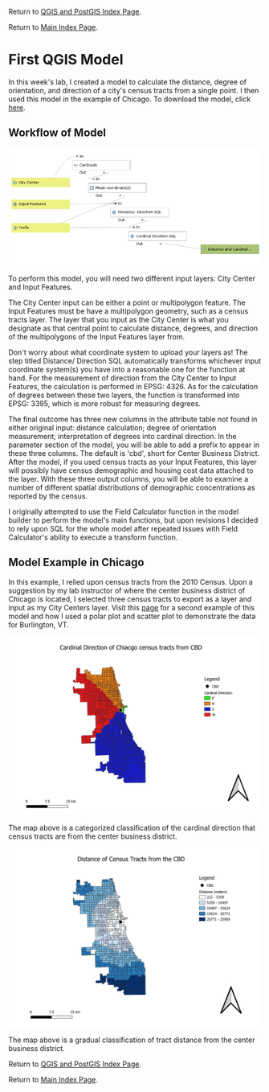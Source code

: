 Return to [QGIS and PostGIS Index Page](../qgis.md).

Return to [Main Index Page](../../index.md).

# First QGIS Model
In this week's lab, I created a model to calculate the distance, degree of orientation, and direction of a city's census tracts from a single point. I then used this model in the example of Chicago. To download the model, click [here](/qgis/lab_1/distance_cardinaldirection.model3).

## Workflow of Model

![flow](/qgis/lab_1/model_final.png)

To perform this model, you will need two different input layers: City Center and Input Features.

The City Center input can be either a point or multipolygon feature. The Input Features must be have a multipolygon geometry, such as a census tracts layer. The layer that you input as the City Center is what you designate as that central point to calculate distance, degrees, and direction of the multipolygons of the Input Features layer from.

Don't worry about what coordinate system to upload your layers as! The step titled Distance/ Direction SQL automatically transforms whichever input coordinate system(s) you have into a reasonable one for the function at hand. For the measurement of direction from the City Center to Input Features, the calculation is performed in EPSG: 4326. As for the calculation of degrees between these two layers, the function is transformed into EPSG: 3395, which is more robust for measuring degrees. 

The final outcome has three new columns in the attribute table not found in either original input: distance calculation; degree of orientation measurement; interpretation of degrees into cardinal direction. In the parameter section of the model, you will be able to add a prefix to appear in these three columns. The default is 'cbd', short for Center Business District. After the model, if you used census tracts as your Input Features, this layer will possibly have census demographic and housing cost data attached to the layer. With these three output columns, you will be able to examine a number of different spatial distributions of demographic concentrations as reported by the census. 

I originally attempted to use the Field Calculator function in the model builder to perform the model's main functions, but upon revisions I decided to rely upon SQL for the whole model after repeated issues with Field Calculator's ability to execute a transform function.

## Model Example in Chicago

In this example, I relied upon census tracts from the 2010 Census. Upon a suggestion by my lab instructor of where the center business district of Chicago is located, I selected three census tracts to export as a layer and input as my City Centers layer. Visit this [page](https://github.com/Ian8VT/Ian8VT.github.io/blob/master/QGIS/Lab%202/lab.md) for a second example of this model and how I used a polar plot and scatter plot to demonstrate the data for Burlington, VT.

![direction](/qgis/lab_1/Chicago_Cardinal.png)

The map above is a categorized classification of the cardinal direction that census tracts are from the center business district. 

![distance](/qgis/lab_1/Chicago_Distance.png)

The map above is a gradual classification of tract distance from the center business district.


Return to [QGIS and PostGIS Index Page](../qgis.md).

Return to [Main Index Page](../../index.md).


